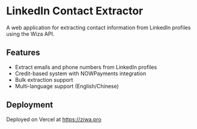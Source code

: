 # LinkedIn Contact Extractor

A web application for extracting contact information from LinkedIn profiles using the Wiza API.

## Features
- Extract emails and phone numbers from LinkedIn profiles
- Credit-based system with NOWPayments integration
- Bulk extraction support
- Multi-language support (English/Chinese)

## Deployment
Deployed on Vercel at https://ziwa.pro 